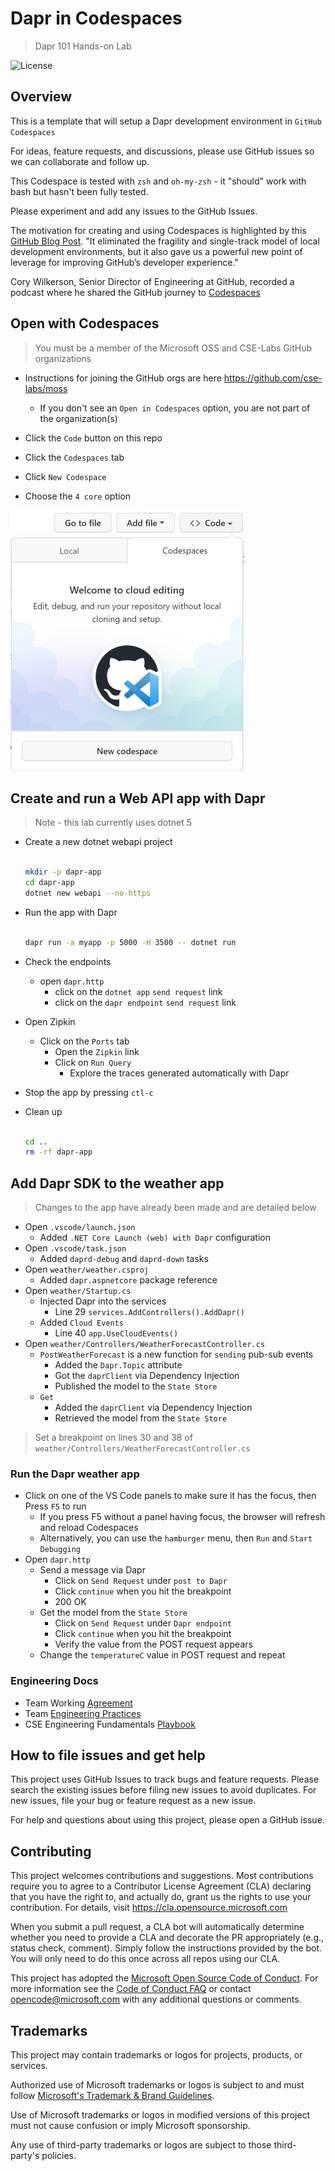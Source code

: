 # Dapr in Codespaces

> Dapr 101 Hands-on Lab

![License](https://img.shields.io/badge/license-MIT-green.svg)

## Overview

This is a template that will setup a Dapr development environment in `GitHub Codespaces`

For ideas, feature requests, and discussions, please use GitHub issues so we can collaborate and follow up.

This Codespace is tested with `zsh` and `oh-my-zsh` - it "should" work with bash but hasn't been fully tested.

Please experiment and add any issues to the GitHub Issues.

The motivation for creating and using Codespaces is highlighted by this [GitHub Blog Post](https://github.blog/2021-08-11-githubs-engineering-team-moved-codespaces/). "It eliminated the fragility and single-track model of local development environments, but it also gave us a powerful new point of leverage for improving GitHub’s developer experience."

Cory Wilkerson, Senior Director of Engineering at GitHub, recorded a podcast where he shared the GitHub journey to [Codespaces](https://changelog.com/podcast/459)

## Open with Codespaces

> You must be a member of the Microsoft OSS and CSE-Labs GitHub organizations

- Instructions for joining the GitHub orgs are here <https://github.com/cse-labs/moss>
  - If you don't see an `Open in Codespaces` option, you are not part of the organization(s)

- Click the `Code` button on this repo
- Click the `Codespaces` tab
- Click `New Codespace`
- Choose the `4 core` option

![Create Codespace](./images/OpenWithCodespaces.jpg)

## Create and run a Web API app with Dapr

> Note - this lab currently uses dotnet 5

- Create a new dotnet webapi project

  ```bash

  mkdir -p dapr-app
  cd dapr-app
  dotnet new webapi --no-https

  ```

- Run the app with Dapr

  ```bash

  dapr run -a myapp -p 5000 -H 3500 -- dotnet run

  ```

- Check the endpoints
  - open `dapr.http`
    - click on the `dotnet app` `send request` link
    - click on the `dapr endpoint` `send request` link

- Open Zipkin
  - Click on the `Ports` tab
    - Open the `Zipkin` link
    - Click on `Run Query`
      - Explore the traces generated automatically with Dapr
- Stop the app by pressing `ctl-c`

- Clean up

  ```bash

  cd ..
  rm -rf dapr-app

  ```

## Add Dapr SDK to the weather app

> Changes to the app have already been made and are detailed below

- Open `.vscode/launch.json`
  - Added `.NET Core Launch (web) with Dapr` configuration
- Open `.vscode/task.json`
  - Added `daprd-debug` and `daprd-down` tasks
- Open `weather/weather.csproj`
  - Added `dapr.aspnetcore` package reference
- Open `weather/Startup.cs`
  - Injected Dapr into the services
    - Line 29 `services.AddControllers().AddDapr()`
  - Added `Cloud Events`
    - Line 40 `app.UseCloudEvents()`
- Open `weather/Controllers/WeatherForecastController.cs`
  - `PostWeatherForecast` is a new function for `sending` pub-sub events
    - Added the `Dapr.Topic` attribute
    - Got the `daprClient` via Dependency Injection
    - Published the model to the `State Store`
  - `Get`
    - Added the `daprClient` via Dependency Injection
    - Retrieved the model from the `State Store`

> Set a breakpoint on lines 30 and 38 of `weather/Controllers/WeatherForecastController.cs`

### Run the Dapr weather app

- Click on one of the VS Code panels to make sure it has the focus, then Press `F5` to run
  - If you press F5 without a panel having focus, the browser will refresh and reload Codespaces
  - Alternatively, you can use the `hamburger` menu, then `Run` and `Start Debugging`
- Open `dapr.http`
  - Send a message via Dapr
    - Click on `Send Request` under `post to Dapr`
    - Click `continue` when you hit the breakpoint
    - 200 OK
  - Get the model from the `State Store`
    - Click on `Send Request` under `Dapr endpoint`
    - Click `continue` when you hit the breakpoint
    - Verify the value from the POST request appears
  - Change the `temperatureC` value in POST request and repeat

### Engineering Docs

- Team Working [Agreement](.github/WorkingAgreement.md)
- Team [Engineering Practices](.github/EngineeringPractices.md)
- CSE Engineering Fundamentals [Playbook](https://github.com/Microsoft/code-with-engineering-playbook)

## How to file issues and get help

This project uses GitHub Issues to track bugs and feature requests. Please search the existing issues before filing new issues to avoid duplicates. For new issues, file your bug or feature request as a new issue.

For help and questions about using this project, please open a GitHub issue.

## Contributing

This project welcomes contributions and suggestions.  Most contributions require you to agree to a Contributor License Agreement (CLA) declaring that you have the right to, and actually do, grant us the rights to use your contribution. For details, visit <https://cla.opensource.microsoft.com>

When you submit a pull request, a CLA bot will automatically determine whether you need to provide a CLA and decorate the PR appropriately (e.g., status check, comment). Simply follow the instructions provided by the bot. You will only need to do this once across all repos using our CLA.

This project has adopted the [Microsoft Open Source Code of Conduct](https://opensource.microsoft.com/codeofconduct/). For more information see the [Code of Conduct FAQ](https://opensource.microsoft.com/codeofconduct/faq/) or contact [opencode@microsoft.com](mailto:opencode@microsoft.com) with any additional questions or comments.

## Trademarks

This project may contain trademarks or logos for projects, products, or services.

Authorized use of Microsoft trademarks or logos is subject to and must follow [Microsoft's Trademark & Brand Guidelines](https://www.microsoft.com/en-us/legal/intellectualproperty/trademarks/usage/general).

Use of Microsoft trademarks or logos in modified versions of this project must not cause confusion or imply Microsoft sponsorship.

Any use of third-party trademarks or logos are subject to those third-party's policies.
